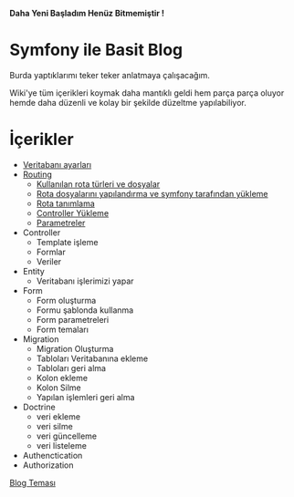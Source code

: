 **Daha Yeni Başladım Henüz Bitmemiştir !**
 
# Symfony ile Basit Blog
Burda yaptıklarımı teker teker anlatmaya çalışacağım.

Wiki'ye tüm içerikleri koymak daha mantıklı geldi hem parça parça oluyor hemde daha düzenli ve kolay bir şekilde düzeltme yapılabiliyor.

# İçerikler
* [Veritabanı ayarları](wiki/2-veritabani.md)
* [Routing](wiki/3-route-ve-route-tanimlama.md)
  * [Kullanılan rota türleri ve dosyalar](wiki/1-baslangic.md#router)
  * [Rota dosyalarını yapılandırma ve symfony tarafından yükleme](wiki/1-baslangic.md#rota-yapılandırması)
  * [Rota tanımlama](wiki/3-route-ve-route-tanimlama.md#tanimlama)
  * [Controller Yükleme](wiki/3-route-ve-route-tanimlama.md#tanimlama)
  * [Parametreler](wiki/3-route-ve-route-tanimlama.md#route-parametreleri)
* Controller
  * Template işleme 
  * Formlar
  * Veriler
* Entity
  * Veritabanı işlerimizi yapar
* Form
  * Form oluşturma
  * Formu şablonda kullanma
  * Form parametreleri
  * Form temaları
* Migration
  * Migration Oluşturma
  * Tabloları Veritabanına ekleme
  * Tabloları geri alma
  * Kolon ekleme
  * Kolon Silme
  * Yapılan işlemleri geri alma 
* Doctrine
  * veri ekleme
  * veri silme
  * veri güncelleme
  * veri listeleme
* Authenctication
* Authorization

[Blog Teması](https://github.com/welisonmenezes/wm-simple-blog-template)